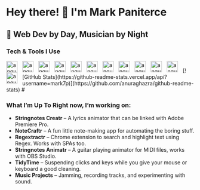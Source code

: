 # Hey there! 👋 I'm Mark Paniterce
## 🎸 Web Dev by Day, Musician by Night

### Tech & Tools I Use
<img align="left" alt="angular" width="30px" style="padding-right: 10px;"  src="https://cdn.jsdelivr.net/gh/devicons/devicon@latest/icons/angular/angular-original.svg" />
<img align="left" alt="angular" width="30px" style="padding-right: 10px;"  src="https://cdn.jsdelivr.net/gh/devicons/devicon@latest/icons/react/react-original.svg" />
<img align="left" alt="angular" width="30px" style="padding-right: 10px;"  src="https://cdn.jsdelivr.net/gh/devicons/devicon@latest/icons/vuejs/vuejs-original.svg" />
<img align="left" alt="angular" width="30px" style="padding-right: 10px;"  src="https://cdn.jsdelivr.net/gh/devicons/devicon@latest/icons/typescript/typescript-original.svg" />
<img align="left" alt="angular" width="30px" style="padding-right: 10px;"  src="https://cdn.jsdelivr.net/gh/devicons/devicon@latest/icons/python/python-original.svg" />
<img align="left" alt="angular" width="30px" style="padding-right: 10px;"  src="https://cdn.jsdelivr.net/gh/devicons/devicon@latest/icons/javascript/javascript-original.svg" />
<img align="left" alt="angular" width="30px" style="padding-right: 10px;"  src="https://cdn.jsdelivr.net/gh/devicons/devicon@latest/icons/tauri/tauri-original.svg" />
<img align="left" alt="angular" width="30px" style="padding-right: 10px;"  src="https://cdn.jsdelivr.net/gh/devicons/devicon@latest/icons/html5/html5-original.svg" />
<img align="left" alt="angular" width="30px" style="padding-right: 10px;"  src="https://cdn.jsdelivr.net/gh/devicons/devicon@latest/icons/css3/css3-original.svg" />
<img align="left" alt="angular" width="30px" style="padding-right: 10px;"  src="https://cdn.jsdelivr.net/gh/devicons/devicon@latest/icons/tailwindcss/tailwindcss-original.svg" />
<img align="left" alt="angular" width="30px" style="padding-right: 10px;"  src="https://cdn.jsdelivr.net/gh/devicons/devicon@latest/icons/mysql/mysql-original.svg" />
<img align="left" alt="angular" width="30px" style="padding-right: 10px;"  src="https://cdn.jsdelivr.net/gh/devicons/devicon@latest/icons/git/git-original.svg" />
<br/>
[![GitHub Stats](https://github-readme-stats.vercel.app/api?username=mark7p)](https://github.com/anuraghazra/github-readme-stats)
#

### What I’m Up To Right now, I’m working on:
- **Stringnotes Creatr** – A lyrics animator that can be linked with Adobe Premiere Pro.
- **NoteCraftr** – A fun little note-making app for automating the boring stuff.
- **Regextractr** – Chrome extension to search and highlight text using Regex. Works with SPAs too.
- **Stringnotes Animatr** – A guitar playing animator for MIDI files, works with OBS Studio.
- **TidyTime** – Suspending clicks and keys while you give your mouse or keyboard a good cleaning.
- **Music Projects** – Jamming, recording tracks, and experimenting with sound.
